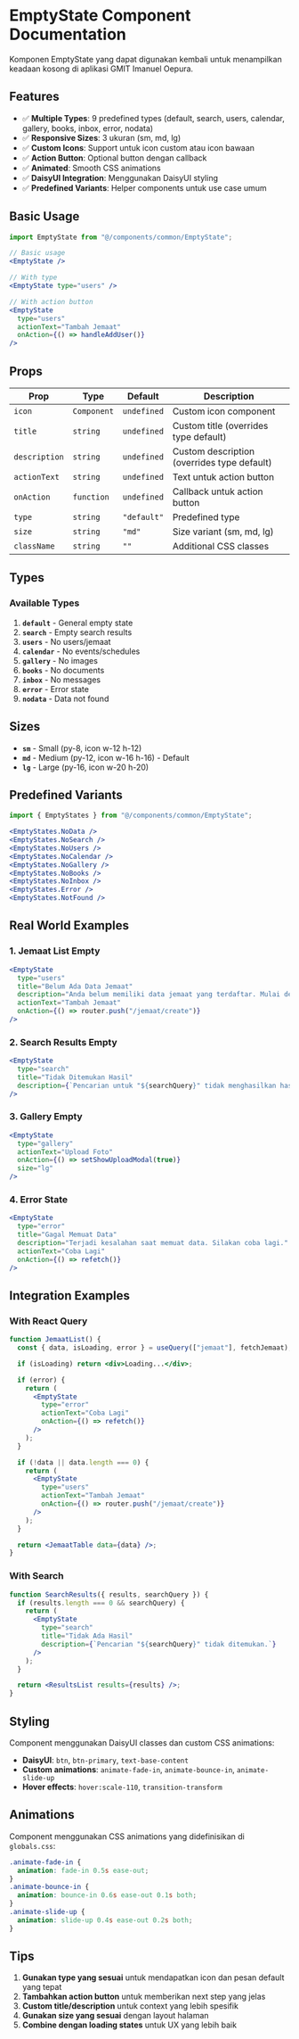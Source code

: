 # EmptyState Component Documentation

Komponen EmptyState yang dapat digunakan kembali untuk menampilkan keadaan kosong di aplikasi GMIT Imanuel Oepura.

## Features

- ✅ **Multiple Types**: 9 predefined types (default, search, users, calendar, gallery, books, inbox, error, nodata)
- ✅ **Responsive Sizes**: 3 ukuran (sm, md, lg)
- ✅ **Custom Icons**: Support untuk icon custom atau icon bawaan
- ✅ **Action Button**: Optional button dengan callback
- ✅ **Animated**: Smooth CSS animations
- ✅ **DaisyUI Integration**: Menggunakan DaisyUI styling
- ✅ **Predefined Variants**: Helper components untuk use case umum

## Basic Usage

```jsx
import EmptyState from "@/components/common/EmptyState";

// Basic usage
<EmptyState />

// With type
<EmptyState type="users" />

// With action button
<EmptyState
  type="users"
  actionText="Tambah Jemaat"
  onAction={() => handleAddUser()}
/>
```

## Props

| Prop          | Type        | Default     | Description                                 |
| ------------- | ----------- | ----------- | ------------------------------------------- |
| `icon`        | `Component` | `undefined` | Custom icon component                       |
| `title`       | `string`    | `undefined` | Custom title (overrides type default)       |
| `description` | `string`    | `undefined` | Custom description (overrides type default) |
| `actionText`  | `string`    | `undefined` | Text untuk action button                    |
| `onAction`    | `function`  | `undefined` | Callback untuk action button                |
| `type`        | `string`    | `"default"` | Predefined type                             |
| `size`        | `string`    | `"md"`      | Size variant (sm, md, lg)                   |
| `className`   | `string`    | `""`        | Additional CSS classes                      |

## Types

### Available Types

1. **`default`** - General empty state
2. **`search`** - Empty search results
3. **`users`** - No users/jemaat
4. **`calendar`** - No events/schedules
5. **`gallery`** - No images
6. **`books`** - No documents
7. **`inbox`** - No messages
8. **`error`** - Error state
9. **`nodata`** - Data not found

## Sizes

- **`sm`** - Small (py-8, icon w-12 h-12)
- **`md`** - Medium (py-12, icon w-16 h-16) - Default
- **`lg`** - Large (py-16, icon w-20 h-20)

## Predefined Variants

```jsx
import { EmptyStates } from "@/components/common/EmptyState";

<EmptyStates.NoData />
<EmptyStates.NoSearch />
<EmptyStates.NoUsers />
<EmptyStates.NoCalendar />
<EmptyStates.NoGallery />
<EmptyStates.NoBooks />
<EmptyStates.NoInbox />
<EmptyStates.Error />
<EmptyStates.NotFound />
```

## Real World Examples

### 1. Jemaat List Empty

```jsx
<EmptyState
  type="users"
  title="Belum Ada Data Jemaat"
  description="Anda belum memiliki data jemaat yang terdaftar. Mulai dengan menambahkan jemaat pertama."
  actionText="Tambah Jemaat"
  onAction={() => router.push("/jemaat/create")}    
/>
```

### 2. Search Results Empty

```jsx
<EmptyState
  type="search"
  title="Tidak Ditemukan Hasil"
  description={`Pencarian untuk "${searchQuery}" tidak menghasilkan hasil apapun.`}
/>
```

### 3. Gallery Empty

```jsx
<EmptyState
  type="gallery"
  actionText="Upload Foto"
  onAction={() => setShowUploadModal(true)}
  size="lg"
/>
```

### 4. Error State

```jsx
<EmptyState
  type="error"
  title="Gagal Memuat Data"
  description="Terjadi kesalahan saat memuat data. Silakan coba lagi."
  actionText="Coba Lagi"
  onAction={() => refetch()}
/>
```

## Integration Examples

### With React Query

```jsx
function JemaatList() {
  const { data, isLoading, error } = useQuery(["jemaat"], fetchJemaat);

  if (isLoading) return <div>Loading...</div>;

  if (error) {
    return (
      <EmptyState
        type="error"
        actionText="Coba Lagi"
        onAction={() => refetch()}
      />
    );
  }

  if (!data || data.length === 0) {
    return (
      <EmptyState
        type="users"
        actionText="Tambah Jemaat"
        onAction={() => router.push("/jemaat/create")}
      />
    );
  }

  return <JemaatTable data={data} />;
}
```

### With Search

```jsx
function SearchResults({ results, searchQuery }) {
  if (results.length === 0 && searchQuery) {
    return (
      <EmptyState
        type="search"
        title="Tidak Ada Hasil"
        description={`Pencarian "${searchQuery}" tidak ditemukan.`}
      />
    );
  }

  return <ResultsList results={results} />;
}
```

## Styling

Component menggunakan DaisyUI classes dan custom CSS animations:

- **DaisyUI**: `btn`, `btn-primary`, `text-base-content`
- **Custom animations**: `animate-fade-in`, `animate-bounce-in`, `animate-slide-up`
- **Hover effects**: `hover:scale-110`, `transition-transform`

## Animations

Component menggunakan CSS animations yang didefinisikan di `globals.css`:

```css
.animate-fade-in {
  animation: fade-in 0.5s ease-out;
}
.animate-bounce-in {
  animation: bounce-in 0.6s ease-out 0.1s both;
}
.animate-slide-up {
  animation: slide-up 0.4s ease-out 0.2s both;
}
```

## Tips

1. **Gunakan type yang sesuai** untuk mendapatkan icon dan pesan default yang tepat
2. **Tambahkan action button** untuk memberikan next step yang jelas
3. **Custom title/description** untuk context yang lebih spesifik
4. **Gunakan size yang sesuai** dengan layout halaman
5. **Combine dengan loading states** untuk UX yang lebih baik
